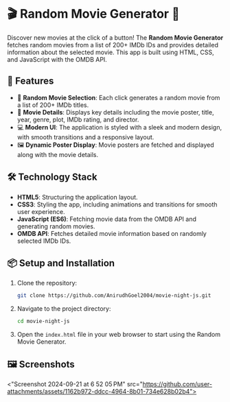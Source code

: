 # 🎬 Random Movie Generator 🍿

Discover new movies at the click of a button! The **Random Movie Generator** fetches random movies from a list of 200+ IMDb IDs and provides detailed information about the selected movie. This app is built using HTML, CSS, and JavaScript with the OMDB API.

## 🚀 Features

- 🎲 **Random Movie Selection**: Each click generates a random movie from a list of 200+ IMDb titles.
- 🎥 **Movie Details**: Displays key details including the movie poster, title, year, genre, plot, IMDb rating, and director.
- 💻 **Modern UI**: The application is styled with a sleek and modern design, with smooth transitions and a responsive layout.
- 🖼️ **Dynamic Poster Display**: Movie posters are fetched and displayed along with the movie details.

## 🛠️ Technology Stack

- **HTML5**: Structuring the application layout.
- **CSS3**: Styling the app, including animations and transitions for smooth user experience.
- **JavaScript (ES6)**: Fetching movie data from the OMDB API and generating random movies.
- **OMDB API**: Fetches detailed movie information based on randomly selected IMDb IDs.

## 📦 Setup and Installation

1. Clone the repository:

    ```bash
    git clone https://github.com/AnirudhGoel2004/movie-night-js.git
    ```

2. Navigate to the project directory:

    ```bash
    cd movie-night-js
    ```

3. Open the `index.html` file in your web browser to start using the Random Movie Generator.

## 🖼️ Screenshots

<"Screenshot 2024-09-21 at 6 52 05 PM" src="https://github.com/user-attachments/assets/1162b972-ddcc-4964-8b01-734e628b02b4">
